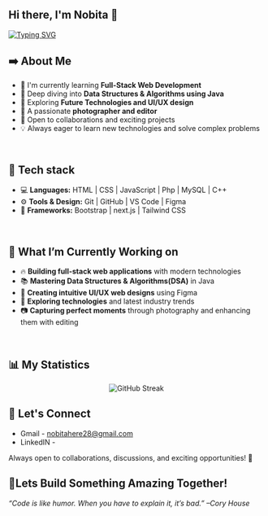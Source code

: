 ## Hi there, I'm Nobita 👋

<a href="https://git.io/typing-svg"><img src="https://readme-typing-svg.demolab.com?font=Poppins&weight=600&size=21&pause=1000&width=435&lines=I+am+a+Full+Stack+Web+Developer%2C;an+UI%2FUX+designer%2C;a+CS+student+exploring+stuff%2C;and+an+Enthusiast+with+multiple+hobbies." alt="Typing SVG" /></a> <br>

## ➡️ About Me

- 🌱 I'm currently learning **Full-Stack Web Development**
- 📘 Deep diving into **Data Structures & Algorithms using Java**
- 🔗 Exploring **Future Technologies and UI/UX design**
- 📸 A passionate **photographer and editor**
- 🤝 Open to collaborations and exciting projects
- 💡 Always eager to learn new technologies and solve complex problems
<br>

## 🚀 Tech stack

- 💻 **Languages:** HTML | CSS | JavaScript | Php | MySQL | C++
- ⚙️ **Tools & Design:** Git | GitHub | VS Code | Figma
- 🧰 **Frameworks:** Bootstrap | next.js | Tailwind CSS
<br>


## 📌 What I’m Currently Working on

- 🔥 **Building full-stack web applications** with modern technologies
- 📚 **Mastering Data Structures & Algorithms(DSA)** in Java
- 🎨 **Creating intuitive UI/UX web designs** using Figma
- 🚀 **Exploring technologies** and latest industry trends
- 📷 **Capturing perfect moments** through photography and enhancing them with editing
<br>

## 📊 My Statistics

<div align="center">
  <img src="https://nirzak-streak-stats.vercel.app/?user=nobita-codes&theme=dark&hide_border=false" alt="GitHub Streak" />
</div>


## 🤝 Let's Connect

- Gmail - nobitahere28@gmail.com
- LinkedIN -

Always open to collaborations, discussions, and exciting opportunities! 🚀
<br>


## 🚀Lets Build Something Amazing Together!

*“Code is like humor. When you have to explain it, it’s bad.”*
*–Cory House*

